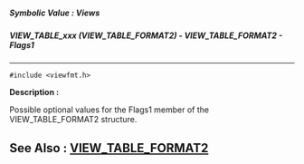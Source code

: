 ##### Symbolic Value : Views
##### VIEW_TABLE_xxx (VIEW_TABLE_FORMAT2) - VIEW_TABLE_FORMAT2 - Flags1
---
```
#include <viewfmt.h>
```
**Description :**

Possible optional values for the Flags1 member of the VIEW_TABLE_FORMAT2 
structure.

**See Also :**
[VIEW_TABLE_FORMAT2](/domino-c-api-docs/reference/Data/VIEW_TABLE_FORMAT2)
---
